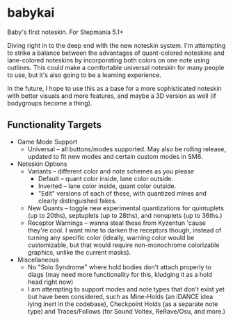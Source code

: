# babykai
Baby's first noteskin. For Stepmania 5.1+

Diving right in to the deep end with the new noteskin system. I'm attempting to strike a balance between the advantages of quant-colored noteskins and lane-colored noteskins by incorporating both colors on one note using outlines. This could make a comfortable universal noteskin for many people to use, but it's also going to be a learning experience. 

In the future, I hope to use this as a base for a more sophisticated noteskin with better visuals and more features, and maybe a 3D version as well (if bodygroups become a thing).

## Functionality Targets

* Game Mode Support
  * Universal – all buttons/modes supported. May also be rolling release, updated to fit new modes and certain custom modes in SM6.
* Noteskin Options
  * Variants – different color and note schemes as you please
      * Default – quant color inside, lane color outside.
      * Inverted – lane color inside, quant color outside.
      * "Edit" versions of each of these, with quantized mines and clearly distinguished fakes.
  * New Quants – toggle new experimental quantizations for quintuplets (up to 20ths), septuplets (up to 28ths), and nonuplets (up to 36ths.)
  * Receptor Warnings – wanna steal these from Kyzentun 'cause they're cool. I want mine to darken the receptors though, instead of turning any specific color (ideally, warning color would be customizable, but that would require non-monochrome colorizable graphics, unlike the current masks).
* Miscellaneous
  * No "Solo Syndrome" where hold bodies don't attach properly to diags (may need more functionality for this, kludging it as a hold head right now)
  * I am attempting to support modes and note types that don't exist yet but have been considered, such as Mine-Holds (an iDANCE idea lying inert in the codebase), Checkpoint Holds (as a separate note type) and Traces/Follows (for Sound Voltex, ReRave/Osu, and more.)
  

